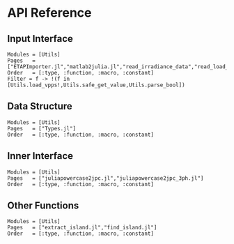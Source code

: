 # API Reference

## Input Interface
```@autodocs
Modules = [Utils]
Pages   = ["ETAPImporter.jl","matlab2julia.jl","read_irradiance_data","read_load_data","read_price_data","read_storage_profile_data"]
Order   = [:type, :function, :macro, :constant]
Filter = f -> !(f in [Utils.load_vpps!,Utils.safe_get_value,Utils.parse_bool])
```

## Data Structure
```@autodocs
Modules = [Utils]
Pages   = ["Types.jl"]
Order   = [:type, :function, :macro, :constant]
```

## Inner Interface
```@autodocs
Modules = [Utils]
Pages   = ["juliapowercase2jpc.jl","juliapowercase2jpc_3ph.jl"]
Order   = [:type, :function, :macro, :constant]
```

## Other Functions
```@autodocs
Modules = [Utils]
Pages   = ["extract_island.jl","find_island.jl"]
Order   = [:type, :function, :macro, :constant]
```